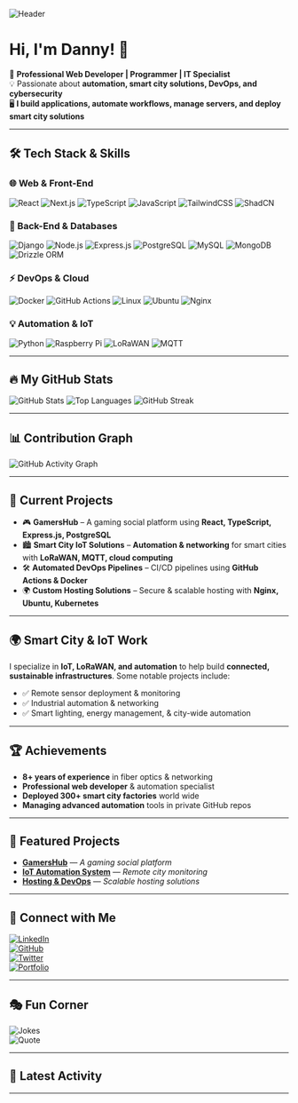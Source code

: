 ![Header](https://your-image-url.com/banner.png)

# Hi, I'm Danny! 👋

🚀 **Professional Web Developer | Programmer | IT Specialist**  
💡 Passionate about **automation, smart city solutions, DevOps, and cybersecurity**  
🖥️ **I build applications, automate workflows, manage servers, and deploy smart city solutions**  

---

## 🛠️ Tech Stack & Skills

### 🌐 Web & Front-End
![React](https://img.shields.io/badge/React-20232A?style=for-the-badge&logo=react)
![Next.js](https://img.shields.io/badge/Next.js-000000?style=for-the-badge&logo=next.js)
![TypeScript](https://img.shields.io/badge/TypeScript-007ACC?style=for-the-badge&logo=typescript&logoColor=white)
![JavaScript](https://img.shields.io/badge/JavaScript-F7DF1E?style=for-the-badge&logo=javascript&logoColor=black)
![TailwindCSS](https://img.shields.io/badge/TailwindCSS-38B2AC?style=for-the-badge&logo=tailwind-css)
![ShadCN](https://img.shields.io/badge/ShadCN-Radix-FF5722?style=for-the-badge)

### 💾 Back-End & Databases
![Django](https://img.shields.io/badge/Django-092E20?style=for-the-badge&logo=django&logoColor=white)
![Node.js](https://img.shields.io/badge/Node.js-339933?style=for-the-badge&logo=node.js)
![Express.js](https://img.shields.io/badge/Express.js-404D59?style=for-the-badge)
![PostgreSQL](https://img.shields.io/badge/PostgreSQL-316192?style=for-the-badge&logo=postgresql)
![MySQL](https://img.shields.io/badge/MySQL-4479A1?style=for-the-badge&logo=mysql)
![MongoDB](https://img.shields.io/badge/MongoDB-4EA94B?style=for-the-badge&logo=mongodb)
![Drizzle ORM](https://img.shields.io/badge/DrizzleORM-00C853?style=for-the-badge&logo=drizzle)

### ⚡ DevOps & Cloud
![Docker](https://img.shields.io/badge/Docker-2496ED?style=for-the-badge&logo=docker&logoColor=white)
![GitHub Actions](https://img.shields.io/badge/GitHub_Actions-2088FF?style=for-the-badge&logo=github-actions&logoColor=white)
![Linux](https://img.shields.io/badge/Linux-FCC624?style=for-the-badge&logo=linux&logoColor=black)
![Ubuntu](https://img.shields.io/badge/Ubuntu-E95420?style=for-the-badge&logo=ubuntu&logoColor=white)
![Nginx](https://img.shields.io/badge/Nginx-009639?style=for-the-badge&logo=nginx&logoColor=white)

### 💡 Automation & IoT
![Python](https://img.shields.io/badge/Python-3776AB?style=for-the-badge&logo=python&logoColor=white)
![Raspberry Pi](https://img.shields.io/badge/RaspberryPi-C51A4A?style=for-the-badge&logo=raspberry-pi)
![LoRaWAN](https://img.shields.io/badge/LoRaWAN-0072C6?style=for-the-badge&logoColor=white)
![MQTT](https://img.shields.io/badge/MQTT-00569E?style=for-the-badge&logo=mqtt&logoColor=white)

---

## 🔥 My GitHub Stats

![GitHub Stats](https://github-readme-stats.vercel.app/api?username=Jjustmee23&show_icons=true&theme=radical)
![Top Languages](https://github-readme-stats.vercel.app/api/top-langs/?username=Jjustmee23&layout=compact&theme=radical)
![GitHub Streak](https://github-readme-streak-stats.herokuapp.com/?user=Jjustmee23&theme=radical)

---

## 📊 Contribution Graph
![GitHub Activity Graph](https://github-readme-activity-graph.vercel.app/graph?username=Jjustmee23&theme=react-dark)

---

## 🚀 Current Projects
- 🎮 **GamersHub** – A gaming social platform using **React, TypeScript, Express.js, PostgreSQL**
- 🏙️ **Smart City IoT Solutions** – **Automation & networking** for smart cities with **LoRaWAN, MQTT, cloud computing**
- 🛠️ **Automated DevOps Pipelines** – CI/CD pipelines using **GitHub Actions & Docker**
- 🌍 **Custom Hosting Solutions** – Secure & scalable hosting with **Nginx, Ubuntu, Kubernetes**

---

## 🌍 Smart City & IoT Work
I specialize in **IoT, LoRaWAN, and automation** to help build **connected, sustainable infrastructures**. Some notable projects include:  
- ✅ Remote sensor deployment & monitoring  
- ✅ Industrial automation & networking  
- ✅ Smart lighting, energy management, & city-wide automation  

---

## 🏆 Achievements
- **8+ years of experience** in fiber optics & networking  
- **Professional web developer** & automation specialist  
- **Deployed 300+ smart city factories** world wide
- **Managing advanced automation** tools in private GitHub repos  

---

## 🌟 Featured Projects
- **[GamersHub](https://github.com/Jjustmee23/GamersHub)** — *A gaming social platform*
- **[IoT Automation System](https://github.com/Jjustmee23/IoT-Automation)** — *Remote city monitoring*
- **[Hosting & DevOps](https://github.com/Jjustmee23/Hosting-Solutions)** — *Scalable hosting solutions*

---

## 📢 Connect with Me

[![LinkedIn](https://img.shields.io/badge/LinkedIn-0A66C2?style=for-the-badge&logo=linkedin&logoColor=white)](https://www.linkedin.com/in/danny-verheyen-493862220/)  
[![GitHub](https://img.shields.io/badge/GitHub-100000?style=for-the-badge&logo=github&logoColor=white)](https://github.com/Jjustmee23)  
[![Twitter](https://img.shields.io/badge/Twitter-1DA1F2?style=for-the-badge&logo=twitter&logoColor=white)](https://twitter.com/YOUR_USERNAME)  
[![Portfolio](https://img.shields.io/badge/Portfolio-000?style=for-the-badge&logo=ko-fi&logoColor=white)](https://yourportfolio.com)

---

## 🎭 Fun Corner
![Jokes](https://readme-jokes.vercel.app/api)  
![Quote](https://quotes-github-readme.vercel.app/api?type=horizontal)

---

## 🔔 Latest Activity
<!--START_SECTION:activity-->
<!--END_SECTION:activity-->

---
